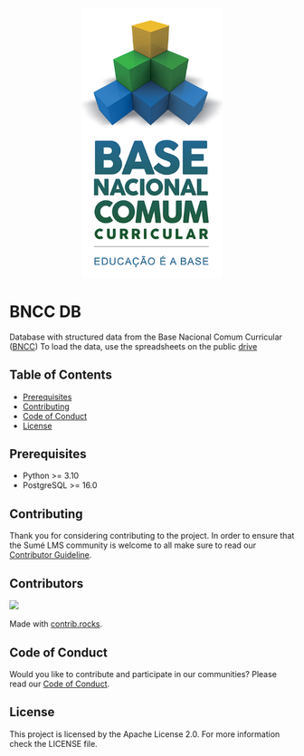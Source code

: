 <p align="center"><a href="http://basenacionalcomum.mec.gov.br/abase/" target="_blank"><img src="./docs/images/base-nacional-comum-curricular.jpg" width="250" alt="BNCC Logo"></a></p>

# BNCC DB

Database with structured data from the Base Nacional Comum Curricular ([BNCC](http://basenacionalcomum.mec.gov.br/a-base))
To load the data, use the spreadsheets on the public [drive](https://drive.google.com/drive/folders/15T_vh-hlFLKVeDk2sSjdG3-wJxcOshkW?usp=drive_link)

## Table of Contents
- [Prerequisites](#prerequisites)
- [Contributing](#contributing)
- [Code of Conduct](#code-of-conduct)
- [License](#license)

## Prerequisites
- Python >= 3.10
- PostgreSQL >= 16.0

## Contributing

Thank you for considering contributing to the project. In order to ensure that the Sumé LMS community is welcome to
all make sure to read our [Contributor Guideline](https://sumelms.com/docs/contributing).


## Contributors

<a href="https://github.com/sumesolutions/bncc-db/graphs/contributors">
  <img src="https://contrib.rocks/image?repo=sumesolutions/bncc-db" />
</a>

Made with [contrib.rocks](https://contrib.rocks).


## Code of Conduct

Would you like to contribute and participate in our communities? Please read our [Code of Conduct](https://sumelms.com/docs/conduct).

## License

This project is licensed by the Apache License 2.0. For more information check the LICENSE file.
